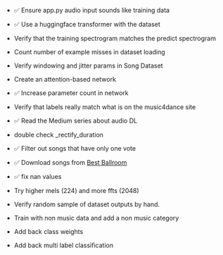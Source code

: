 - ✅ Ensure app.py audio input sounds like training data
- ✅ Use a huggingface transformer with the dataset
- Verify that the training spectrogram matches the predict spectrogram
- Count number of example misses in dataset loading
- Verify windowing and jitter params in Song Dataset
- Create an attention-based network
- ✅ Increase parameter count in network
- Verify that labels really match what is on the music4dance site
- ✅ Read the Medium series about audio DL
- double check \_rectify_duration
- ✅ Filter out songs that have only one vote
- ✅ Download songs from [Best Ballroom](https://www.youtube.com/channel/UC0bYSnzAFMwPiEjmVsrvmRg)

- ✅ fix nan values
- Try higher mels (224) and more ffts (2048)
- Verify random sample of dataset outputs by hand.

- Train with non music data and add a non music category
- Add back class weights
- Add back multi label classification
